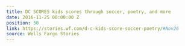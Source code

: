 ```yaml
---
title: DC SCORES kids scores through soccer, poetry, and more
date: 2016-11-25 00:00:00 Z
position: 50
link: https://stories.wf.com/d-c-kids-score-soccer-poetry/#Nov26
source: Wells Fargo Stories
---
```


